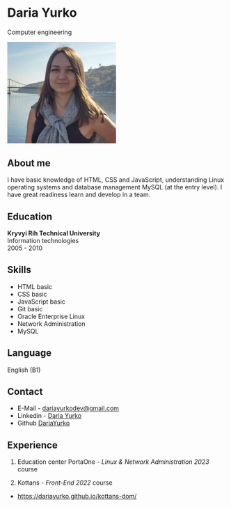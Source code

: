 # **Daria Yurko**

Computer engineering

<img width="250px" src="./avatar.jpg" alt="my photo"/>


## About me

I have basic knowledge of HTML, CSS and JavaScript, understanding
Linux operating systems and database management
MySQL (at the entry level). I have great readiness
learn and develop in a team.

## Education

**Kryvyi Rih Technical University** <br>
Information technologies <br>
2005 - 2010

## Skills

- HTML basic
- CSS basic
- JavaScript basic
- Git basic
- Oracle Enterprise Linux
- Network Administration
- MySQL

## Language

English (B1)

## Contact

- E-Mail - dariayurkodev@gmail.com
- Linkedin - [Daria Yurko](https://linkedin.com/in/daria-yurko-270788248)
- Github [DariaYurko](https://github.com/DariaYurko)

## Experience

1. Education center PortaOne - _Linux & Network Administration 2023_ course

2. Kottans - _Front-End 2022_ course

- https://dariayurko.github.io/kottans-dom/
